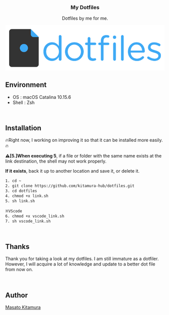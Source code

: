 <br />

<h3 align="center">My Dotfiles</h3>
<p align="center">Dotfiles by me for me.</p>
<img src="img/dotfiles.png" alt="My dotfile">

## Environment

- OS : macOS Catalina 10.15.6
- Shell : Zsh

<br />

## Installation

<p>🔥Right now, I working on improving it so that it can be installed more easily.🔥</p>
<p><strong>⚠︎[5.]When executing 5</strong>, if a file or folder with the same name exists at the link destination, the shell may not work properly.</p>
<p><strong>If it exists</strong>, back it up to another location and save it, or delete it.</p>

```
1. cd ~
2. git clone https://github.com/kitamura-hub/dotfiles.git
3. cd dotfiles
4. chmod +x link.sh
5. sh link.sh

※VScode
6. chmod +x vscode_link.sh
7. sh vscode_link.sh
```

<br />

## Thanks

<p>Thank you for taking a look at my dotfiles. I am still immature as a dotfiler. However, I will acquire a lot of knowledge and update to a better dot file from now on.</p>

<br />

## Author

[Masato Kitamura](https://github.com/kitamura-hub)
